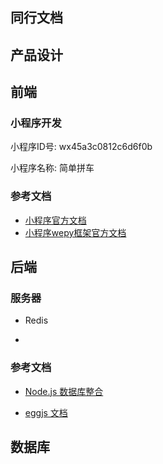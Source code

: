 ## 同行文档



## 产品设计




## 前端

### 小程序开发

小程序ID号: wx45a3c0812c6d6f0b

小程序名称: 简单拼车



### 参考文档

* [小程序官方文档](https://developers.weixin.qq.com/miniprogram/dev/index.html?t=2018413)
* [小程序wepy框架官方文档](https://tencent.github.io/wepy/)



## 后端



### 服务器

* Redis


* 


### 参考文档

* [Node.js 数据库整合](http://www.camintejs.com/)

* [eggjs 文档](https://eggjs.org/)



## 数据库

